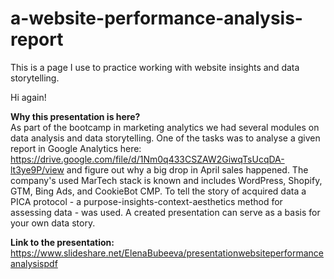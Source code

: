 # a-website-performance-analysis-report
This is a page I use to practice working with website insights and data storytelling. 

Hi again!

<b>Why this presentation is here?</b></br>
As part of the bootcamp in marketing analytics we had several modules on data analysis and data storytelling. One of the tasks was to analyse a given report in Google Analytics here: https://drive.google.com/file/d/1Nm0q433CSZAW2GiwqTsUcqDA-lt3ye9P/view and figure out why a big drop in April sales happened. The company's used MarTech stack is known and includes WordPress, Shopify, GTM, Bing Ads, and CookieBot CMP. To tell the story of acquired data a PICA protocol - a purpose-insights-context-aesthetics method for assessing data - was used. A created presentation can serve as a basis for your own data story. 

<b>Link to the presentation:</b></br>
https://www.slideshare.net/ElenaBubeeva/presentationwebsiteperformanceanalysispdf

